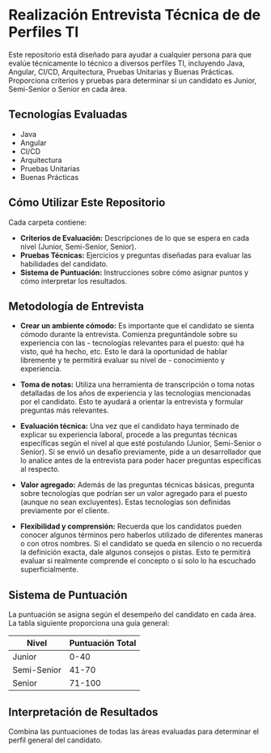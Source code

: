 # Realización Entrevista Técnica de de Perfiles TI

Este repositorio está diseñado para ayudar a cualquier persona para que evalúe técnicamente lo técnico a diversos perfiles TI, incluyendo Java, Angular, CI/CD, Arquitectura, Pruebas Unitarias y Buenas Prácticas. Proporciona criterios y pruebas para determinar si un candidato es Junior, Semi-Senior o Senior en cada área.

## Tecnologías Evaluadas
- Java
- Angular
- CI/CD
- Arquitectura
- Pruebas Unitarias
- Buenas Prácticas

## Cómo Utilizar Este Repositorio

Cada carpeta contiene:
- **Criterios de Evaluación:** Descripciones de lo que se espera en cada nivel (Junior, Semi-Senior, Senior).
- **Pruebas Técnicas:** Ejercicios y preguntas diseñadas para evaluar las habilidades del candidato.
- **Sistema de Puntuación:** Instrucciones sobre cómo asignar puntos y cómo interpretar los resultados.


##  Metodología de Entrevista

- **Crear un ambiente cómodo:** Es importante que el candidato se sienta cómodo durante la entrevista. Comienza preguntándole sobre su experiencia con las - tecnologías relevantes para el puesto: qué ha visto, qué ha hecho, etc. Esto le dará la oportunidad de hablar libremente y te permitirá evaluar su nivel de - conocimiento y experiencia.

- **Toma de notas:** Utiliza una herramienta de transcripción o toma notas detalladas de los años de experiencia y las tecnologías mencionadas por el candidato. Esto te ayudará a orientar la entrevista y formular preguntas más relevantes.

- **Evaluación técnica:** Una vez que el candidato haya terminado de explicar su experiencia laboral, procede a las preguntas técnicas específicas según el nivel al que esté postulando (Junior, Semi-Senior o Senior). Si se envió un desafío previamente, pide a un desarrollador que lo analice antes de la entrevista para poder hacer preguntas específicas al respecto.

- **Valor agregado:** Además de las preguntas técnicas básicas, pregunta sobre tecnologías que podrían ser un valor agregado para el puesto (aunque no sean excluyentes). Estas tecnologías son definidas previamente por el cliente.

- **Flexibilidad y comprensión:** Recuerda que los candidatos pueden conocer algunos términos pero haberlos utilizado de diferentes maneras o con otros nombres. Si el candidato se queda en silencio o no recuerda la definición exacta, dale algunos consejos o pistas. Esto te permitirá evaluar si realmente comprende el concepto o si solo lo ha escuchado superficialmente.


## Sistema de Puntuación

La puntuación se asigna según el desempeño del candidato en cada área. La tabla siguiente proporciona una guía general:

| Nivel      | Puntuación Total |
|------------|------------------|
| Junior     | 0-40             |
| Semi-Senior| 41-70            |
| Senior     | 71-100           |

## Interpretación de Resultados

Combina las puntuaciones de todas las áreas evaluadas para determinar el perfil general del candidato.
